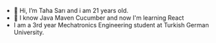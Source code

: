 - 👋 Hi, I’m Taha Sarı and i am 21 years old.
- 🌱 I know Java Maven Cucumber and now I'm learning React
- I am a 3rd year Mechatronics Engineering student at Turkish German University.

<!---
TahaS1907/TahaS1907 is a ✨ special ✨ repository because its `README.md` (this file) appears on your GitHub profile.
You can click the Preview link to take a look at your changes.
--->
